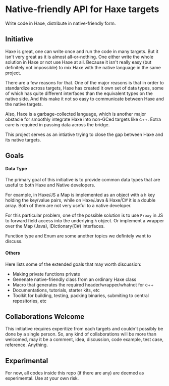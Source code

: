 # Native-friendly API for Haxe targets

Write code in Haxe, distribute in native-friendly form.

## Initiative

Haxe is great, one can write once and run the code in many targets.
But it isn't very great as it is almost all-or-nothing.
One either write the whole solution in Haxe or not use Haxe at all.
Because it isn't really easy (but definitely not impossible) to mix
Haxe with the native language in the same project.

There are a few reasons for that. One of the major reasons is that
in order to standardize across targets, Haxe has created it own set of
data types, some of which has quite different interfaces than the
equivalent types on the native side. And this make it not so easy to
communicate between Haxe and the native targets.

Also, Haxe is a garbage-collected language, which is another major obstacle
for smoothly integrate Haxe into non-GCed targets like c++. Extra care
is required in passing data across the bridge.

This project serves as an intiative trying to close the gap between
Haxe and its native targets.

## Goals 

#### Data Type

The primary goal of this initiative is to provide common data types that
are useful to both Haxe and Native developers.

For example, in Haxe/JS a Map is implemented as an object with a `h` key holding
the key/value pairs, while on Haxe/Java & Haxe/C# it is a double array. Both of them 
are not very useful to a native developer.

For this particular problem, one of the possible solution is to use `Proxy` in
JS to forward field access into the underlying `h` object. Or implement a wrapper
over the Map (Java), IDictionary(C#) interfaces.

Function type and Enum are some another topics we defintely want to discuss.

#### Others

Here lists some of the extended goals that may worth discussion:

- Making private functions private
- Genenate native-friendly class from an ordinary Haxe class
- Macro that generates the required header/wrapper/whatnot for c++
- Documentations, tutorials, starter kits, etc
- Toolkit for building, testing, packing binaries, submiting to central repositories, etc

## Collaborations Welcome

This initiative requires experitize from each targets and couldn't possibly be done
by a single person. So, any kind of collaborations will be more than welcomed, may it
be a comment, idea, discussion, code example, test case, reference. Anything.

## Experimental

For now, all codes inside this repo (if there are any) are deemed as experimental.
Use at your own risk.

